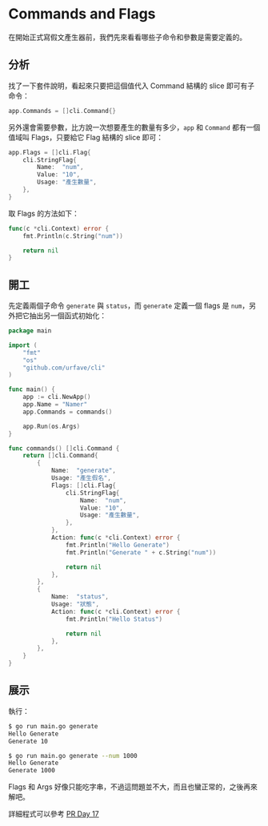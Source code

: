 # Commands and Flags

在開始正式寫假文產生器前，我們先來看看哪些子命令和參數是需要定義的。

## 分析

找了一下套件說明，看起來只要把這個值代入 Command 結構的 slice 即可有子命令：

```go
app.Commands = []cli.Command{}
```

另外還會需要參數，比方說一次想要產生的數量有多少，`app` 和 `Command` 都有一個值域叫 Flags，只要給它 Flag 結構的 slice 即可：

```go
app.Flags = []cli.Flag{
    cli.StringFlag{
        Name:  "num",
        Value: "10",
        Usage: "產生數量",
    },
}
```

取 Flags 的方法如下：

```go
func(c *cli.Context) error {
    fmt.Println(c.String("num"))

    return nil
}
```

## 開工

先定義兩個子命令 `generate` 與 `status`，而 `generate` 定義一個 flags 是 `num`，另外把它抽出另一個函式初始化：

```go
package main

import (
	"fmt"
	"os"
	"github.com/urfave/cli"
)

func main() {
	app := cli.NewApp()
	app.Name = "Namer"
	app.Commands = commands()

	app.Run(os.Args)
}

func commands() []cli.Command {
	return []cli.Command{
		{
			Name:  "generate",
			Usage: "產生假名",
			Flags: []cli.Flag{
				cli.StringFlag{
					Name:  "num",
					Value: "10",
					Usage: "產生數量",
				},
			},
			Action: func(c *cli.Context) error {
				fmt.Println("Hello Generate")
				fmt.Println("Generate " + c.String("num"))

				return nil
			},
		},
		{
			Name:  "status",
			Usage: "狀態",
			Action: func(c *cli.Context) error {
				fmt.Println("Hello Status")

				return nil
			},
		},
	}
}
```

## 展示

執行：

```bash
$ go run main.go generate
Hello Generate
Generate 10

$ go run main.go generate --num 1000
Hello Generate
Generate 1000
```

Flags 和 Args 好像只能吃字串，不過這問題並不大，而且也蠻正常的，之後再來解吧。

詳細程式可以參考 [PR Day 17](https://github.com/MilesChou/namer/pull/2)